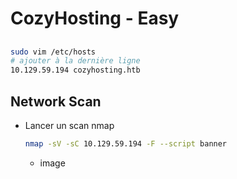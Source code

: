# CozyHosting - Easy

## 

```bash
sudo vim /etc/hosts
# ajouter à la dernière ligne
10.129.59.194 cozyhosting.htb 
```

## Network Scan
- Lancer un scan nmap
    ```bash
    nmap -sV -sC 10.129.59.194 -F --script banner
    ```
    - image


